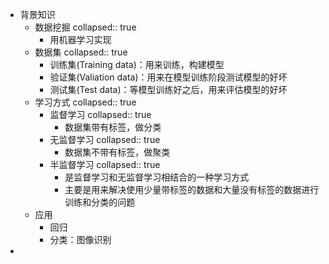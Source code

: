 - 背景知识
	- 数据挖掘
	  collapsed:: true
		- 用机器学习实现
	- 数据集
	  collapsed:: true
		- 训练集(Training data)：用来训练，构建模型
		- 验证集(Valiation data)：用来在模型训练阶段测试模型的好坏
		- 测试集(Test data)：等模型训练好之后，用来评估模型的好坏
	- 学习方式
	  collapsed:: true
		- 监督学习
		  collapsed:: true
			- 数据集带有标签，做分类
		- 无监督学习
		  collapsed:: true
			- 数据集不带有标签，做聚类
		- 半监督学习
		  collapsed:: true
			- 是监督学习和无监督学习相结合的一种学习方式
			- 主要是用来解决使用少量带标签的数据和大量没有标签的数据进行训练和分类的问题
	- 应用
		- 回归
		- 分类：图像识别
-